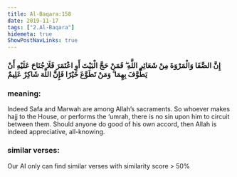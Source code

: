 ```yaml
---
title: Al-Baqara:158
date: 2019-11-17
tags: ["2.Al-Baqara"]
hidemeta: true 
ShowPostNavLinks: true 
---
```

### إِنَّ الصَّفَا وَالْمَرْوَةَ مِنْ شَعَائِرِ اللَّهِ ۖ فَمَنْ حَجَّ الْبَيْتَ أَوِ اعْتَمَرَ فَلَا جُنَاحَ عَلَيْهِ أَنْ يَطَّوَّفَ بِهِمَا ۚ وَمَنْ تَطَوَّعَ خَيْرًا فَإِنَّ اللَّهَ شَاكِرٌ عَلِيمٌ
### meaning: 
Indeed Safa and Marwah are among Allah’s sacraments. So whoever makes hajj to the House, or performs the ‘umrah, there is no sin upon him to circuit between them. Should anyone do good of his own accord, then Allah is indeed appreciative, all-knowing.
### similar verses: 

Our AI only can find similar verses with similarity score > 50% 




